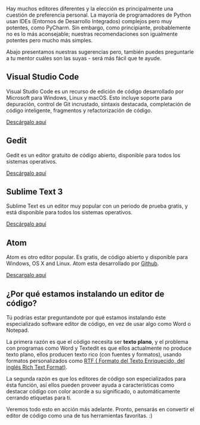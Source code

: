 Hay muchos editores diferentes y la elección es principalmente una cuestión de preferencia personal. La mayoría de programadores de Python usan IDEs (Entornos de Desarrollo Integrados) complejos pero muy potentes, como PyCharm. Sin embargo, como principiante, probablemente no es lo más aconsejable; nuestras recomendaciones son igualmente potentes pero mucho más simples.

Abajo presentamos nuestras sugerencias pero, también puedes preguntarle a tu mentor cuáles son las suyas - será más fácil que te ayude.

## Visual Studio Code

Visual Studio Code es un recurso de edición de código desarrollado por Microsoft para Windows, Linux y macOS. Esto incluye soporte para depuración, control de Git incrustado, sintaxis destacada, completación de código inteligente, fragmentos y refactorización de código.

[Descárgalo aquí](https://code.visualstudio.com/)

## Gedit

Gedit es un editor gratuito de código abierto, disponible para todos los sistemas operativos.

[Descárgalo aquí](https://wiki.gnome.org/Apps/Gedit#Download)

## Sublime Text 3

Sublime Text es un editor muy popular con un periodo de prueba gratis, y está disponible para todos los sistemas operativos.

[Descárgalo aquí](https://www.sublimetext.com/3)

## Atom

Atom es otro editor popular. Es gratis, de código abierto y disponible para Windows, OS X and Linux. Atom esta desarrollado por [Github](https://github.com/).

[Descargalo aquí](https://atom.io/)

## ¿Por qué estamos instalando un editor de código?

Tú podrías estar preguntandote por qué estamos instalando éste especializado software editor de código, en vez de usar algo como Word o Notepad.

La primera razón es que el código necesita ser **texto plano**, y el problema con programas como Word y Textedit es que ellos actualmente no produce texto plano, ellos producen texto rico (con fuentes y formatos), usando formatos personalizados como [RTF ( Formato del Texto Enriquecido, del inglés Rich Text Format)](https://en.wikipedia.org/wiki/Rich_Text_Format).

La segunda razón es que los editores de código son especializados para ésta función, así ellos pueden proveer ayuda a características como destacar código con color acorde a su significado, o automáticamente cerrando etiquetas para ti.

Veremos todo esto en acción más adelante. Pronto, pensarás en convertir el editor de código como una de tus herramientas favoritas. :)